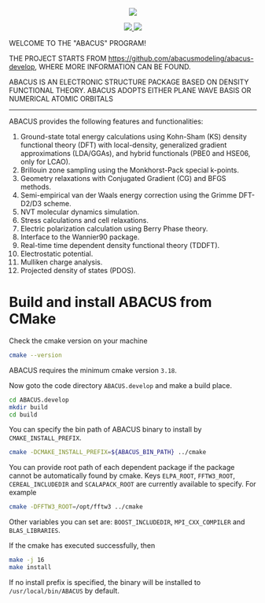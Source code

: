 <p style="text-align:center">
    <img src="https://raw.githubusercontent.com/deepmodeling/abacus-develop/develop/ABACUS.develop/documents/abacus-logo.jpg"/>
</p>

<p style="text-align:center">
    <a href="https://github.com/deepmodeling/abacus-develop/actions/workflows/container.yml">
        <img src="https://github.com/deepmodeling/abacus-develop/actions/workflows/container.yml/badge.svg">
    </a>
    <a href="https://github.com/deepmodeling/abacus-develop/actions/workflows/test.yml">
        <img src="https://github.com/deepmodeling/abacus-develop/actions/workflows/test.yml/badge.svg">
    </a>
</p>

WELCOME TO THE "ABACUS" PROGRAM!

THE PROJECT STARTS FROM https://github.com/abacusmodeling/abacus-develop,
WHERE MORE INFORMATION CAN BE FOUND.

ABACUS IS AN ELECTRONIC STRUCTURE PACKAGE BASED ON DENSITY FUNCTIONAL THEORY.
ABACUS ADOPTS EITHER PLANE WAVE BASIS OR NUMERICAL ATOMIC ORBITALS

---

ABACUS provides the following features and functionalities:

1. Ground-state total energy calculations using Kohn-Sham (KS) density functional theory
(DFT) with local-density, generalized gradient approximations (LDA/GGAs), and hybrid functionals
(PBE0 and HSE06, only for LCAO).
2. Brillouin zone sampling using the Monkhorst-Pack special k-points.
3. Geometry relaxations with Conjugated Gradient (CG) and BFGS methods.
4. Semi-empirical van der Waals energy correction using the Grimme DFT-D2/D3 scheme.
5. NVT molecular dynamics simulation.
6. Stress calculations and cell relaxations.
7. Electric polarization calculation using Berry Phase theory.
8. Interface to the Wannier90 package.
9. Real-time time dependent density functional theory (TDDFT).
10. Electrostatic potential.
11. Mulliken charge analysis.
12. Projected density of states (PDOS).

# Build and install ABACUS from CMake

Check the cmake version on your machine
```bash
cmake --version
```
ABACUS requires the minimum cmake version `3.18`.

Now goto the code directory `ABACUS.develop` and make a build place.
```bash
cd ABACUS.develop
mkdir build
cd build
```
You can specify the bin path of ABACUS binary to install by `CMAKE_INSTALL_PREFIX`.
```bash
cmake -DCMAKE_INSTALL_PREFIX=${ABACUS_BIN_PATH} ../cmake
```
You can provide root path of each dependent package if the package cannot be automatically found by cmake. 
Keys `ELPA_ROOT`, `FFTW3_ROOT`, `CEREAL_INCLUDEDIR` and `SCALAPACK_ROOT` are currently available to specify.
For example
```bash
cmake -DFFTW3_ROOT=/opt/fftw3 ../cmake
```
Other variables you can set are: `BOOST_INCLUDEDIR`, `MPI_CXX_COMPILER` and `BLAS_LIBRARIES`.

If the cmake has executed successfully, then
```bash
make -j 16
make install
```
If no install prefix is specified, the binary will be installed to `/usr/local/bin/ABACUS` by default.
